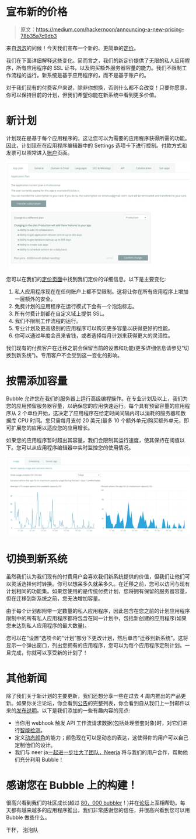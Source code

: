 # 宣布新的价格

> 原文：<https://medium.com/hackernoon/announcing-a-new-pricing-78b35a7c9db3>

来自[泡泡](https://bubble.is/)的问候！今天我们宣布一个新的、更简单的[定价](http://bubble.is/pricing)。

我们在下面详细解释这些变化。简而言之，我们的新定价提供了无限的私人应用程序，所有应用程序的 SSL 证书，以及购买额外服务器容量的能力。我们不限制工作流程的运行。新系统是基于应用程序的，而不是基于账户的。

对于我们现有的付费客户来说，除非你想换，否则什么都不会改变！只要你愿意，你可以保持目前的计划，但我们希望你能在新系统中看到更多价值。

# 新计划

计划现在是基于每个应用程序的。这让您可以为需要的应用程序获得所需的功能。因此，计划现在在应用程序编辑器中的 Settings 选项卡下进行控制。付款方式和发票可以照常进入[账户](https://bubble.is/account)页面。

![](img/16e4c2d4aa016fc777ee34810678660a.png)

您可以在我们的[定价页面](http://bubble.is/pricing)中找到我们定价的详细信息。以下是主要变化:

1.  私人应用程序现在在任何账户上都不受限制。这将让你在所有应用程序上增加一层额外的安全。
2.  免费计划的应用程序在运行模式下会有一个泡泡标志。
3.  所有付费计划都在自定义域上提供 SSL。
4.  我们不限制工作流程的运行。
5.  专业计划及更高级别的应用程序可以购买更多容量以获得更好的性能。
6.  你可以通过年度会员来省钱，或者选择每月计划来获得更大的灵活性。

我们现有的付费客户在迁移之前会保留当前的设置和功能(更多详细信息请参见“切换到新系统”)。专用客户不会受到这一变化的影响。

# 按需添加容量

Bubble 允许您在我们的服务器上运行高级编程操作。在专业计划及以上，我们为您的应用预留服务器容量，以确保您的应用快速运行。每个具有预留容量的应用程序从 2 个单位开始，这决定了应用程序在给定时间间隔内可以消耗的服务器和数据库 CPU 时间。您只需每月支付 20 美元(最多 10 个额外单元)购买额外单元，即可扩展您的应用以适应您的应用增长。

如果您的应用程序暂时超出其容量，我们会限制其运行速度，使其保持在阈值以下。您可以从应用程序编辑器中实时监控您的使用情况。

![](img/3922f06a3ff578a228f47a1a93a9de08.png)

# 切换到新系统

虽然我们认为我们现有的付费用户会喜欢我们新系统提供的价值，但我们让他们可以灵活选择何时转换。你可以想呆多久就呆多久。在迁移之前，您可以访问与现有计划相同的功能集。如果您使用的是传统付费计划，您将拥有保留的服务器容量，但在迁移到新系统之前，您无法增加容量。

由于每个计划都附带一定数量的私人应用程序，因此包含在您之前的计划应用程序限制中的所有私人应用程序都将包含在同一计划中，包括新创建的应用程序(如果您未达到私人应用程序的最大数量)。

您可以在“设置”选项卡的“计划”部分下更改计划，然后单击“迁移到新系统”。这将显示一个弹出窗口，列出您拥有的应用程序，您可以为每个应用程序定制计划。一旦完成，你就可以享受新的计划了！

# 其他新闻

除了我们关于新计划的主要更新，我们还想分享一些在过去 4 周内推出的产品更新。如果你关注论坛，你会看到[公告](http://forum.bubble.is/c/announcements)的完整列表，你会看到自从我们上一封邮件以来的[发布说明](https://bubble.is/roadmap?from=1497499200000)。以下是我们添加的一些有趣内容的亮点:

*   当你用 webhook 触发 API 工作流请求数据(包括处理嵌套对象)时，对它们进行[智能检测](https://manual.bubble.is/using-the-bubble-api/how-to-use-the-api.html#automatic-detection)。
*   定义[动态颜色](https://forum.bubble.is/t/new-feature-dynamic-colors/14800)的能力；颜色现在可以是动态的表达，这使得你的用户可以自己定制他们的设计。
*   我们与 neer ja[一起进一步壮大了团队，Neerja](https://bubble.is/about) 将与我们的用户合作，帮助他们充分利用 Bubble！

# 感谢您在 Bubble 上的构建！

很高兴看到我们的社区成长(超过 [80，000 bubbler](https://bubble.is/community)！)并在[论坛](http://forum.bubble.is/)上互相帮助。每天都有越来越多的应用程序推出，我们非常感谢您的信任，并很高兴看到您可以用 Bubble 做些什么。

干杯，
泡泡队